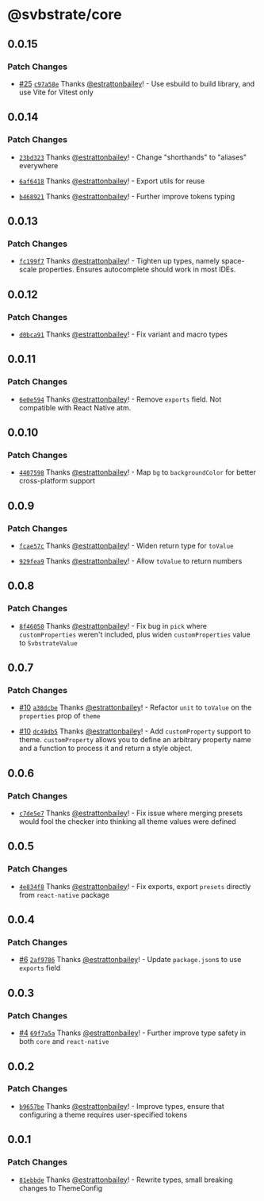 # @svbstrate/core

## 0.0.15

### Patch Changes

- [#25](https://github.com/front-of-house/svbstrate/pull/25) [`c97a58e`](https://github.com/front-of-house/svbstrate/commit/c97a58e08e29f4c2580f36ed97f9f1e82f71d6de) Thanks [@estrattonbailey](https://github.com/estrattonbailey)! - Use esbuild to build library, and use Vite for Vitest only

## 0.0.14

### Patch Changes

- [`23bd323`](https://github.com/front-of-house/svbstrate/commit/23bd32323373c13cc004a964959fe3c690b4b50b) Thanks [@estrattonbailey](https://github.com/estrattonbailey)! - Change "shorthands" to "aliases" everywhere

- [`6af6418`](https://github.com/front-of-house/svbstrate/commit/6af6418426434b24e57672011e8abc56236e46a4) Thanks [@estrattonbailey](https://github.com/estrattonbailey)! - Export utils for reuse

- [`b468921`](https://github.com/front-of-house/svbstrate/commit/b468921b5c71f13e9398b35865f8210af2ec2333) Thanks [@estrattonbailey](https://github.com/estrattonbailey)! - Further improve tokens typing

## 0.0.13

### Patch Changes

- [`fc199f7`](https://github.com/front-of-house/svbstrate/commit/fc199f799c2fc56910cc5e67bc7d56de9f261a3e) Thanks [@estrattonbailey](https://github.com/estrattonbailey)! - Tighten up types, namely space-scale properties. Ensures autocomplete should work in most IDEs.

## 0.0.12

### Patch Changes

- [`d0bca91`](https://github.com/front-of-house/svbstrate/commit/d0bca916ac0b643f2b578c1d552f62579e934cd2) Thanks [@estrattonbailey](https://github.com/estrattonbailey)! - Fix variant and macro types

## 0.0.11

### Patch Changes

- [`6e0e594`](https://github.com/front-of-house/svbstrate/commit/6e0e59483bec2f887b8ef87972582550c29794af) Thanks [@estrattonbailey](https://github.com/estrattonbailey)! - Remove `exports` field. Not compatible with React Native atm.

## 0.0.10

### Patch Changes

- [`4407598`](https://github.com/front-of-house/svbstrate/commit/44075984839cb4872821f1493e78b64785462384) Thanks [@estrattonbailey](https://github.com/estrattonbailey)! - Map `bg` to `backgroundColor` for better cross-platform support

## 0.0.9

### Patch Changes

- [`fcae57c`](https://github.com/front-of-house/svbstrate/commit/fcae57c1113deaf4ddd085b371015225633d6660) Thanks [@estrattonbailey](https://github.com/estrattonbailey)! - Widen return type for `toValue`

- [`929fea9`](https://github.com/front-of-house/svbstrate/commit/929fea91f349c27d1cf0f4d2030376c149989aee) Thanks [@estrattonbailey](https://github.com/estrattonbailey)! - Allow `toValue` to return numbers

## 0.0.8

### Patch Changes

- [`8f46050`](https://github.com/front-of-house/svbstrate/commit/8f46050343db771eb73fd05efea3785c1c3fc757) Thanks [@estrattonbailey](https://github.com/estrattonbailey)! - Fix bug in `pick` where `customProperties` weren't included, plus widen `customProperties` value to `SvbstrateValue`

## 0.0.7

### Patch Changes

- [#10](https://github.com/front-of-house/svbstrate/pull/10) [`a38dcbe`](https://github.com/front-of-house/svbstrate/commit/a38dcbe5bff89e8b4c6d0ba0a366ee4bdd754ddd) Thanks [@estrattonbailey](https://github.com/estrattonbailey)! - Refactor `unit` to `toValue` on the `properties` prop of `theme`

- [#10](https://github.com/front-of-house/svbstrate/pull/10) [`dc49db5`](https://github.com/front-of-house/svbstrate/commit/dc49db59f00544aed427fc1a319a0a33e85715bc) Thanks [@estrattonbailey](https://github.com/estrattonbailey)! - Add `customProperty` support to theme. `customProperty` allows you to define an arbitrary property name and a function to process it and return a style object.

## 0.0.6

### Patch Changes

- [`c7de5e7`](https://github.com/front-of-house/svbstrate/commit/c7de5e79887d91295d21ac0109cfbd19eedfd3c1) Thanks [@estrattonbailey](https://github.com/estrattonbailey)! - Fix issue where merging presets would fool the checker into thinking all theme values were defined

## 0.0.5

### Patch Changes

- [`4e834f8`](https://github.com/front-of-house/svbstrate/commit/4e834f8a635c9ad7033b349102d946efbc6239cb) Thanks [@estrattonbailey](https://github.com/estrattonbailey)! - Fix exports, export `presets` directly from `react-native` package

## 0.0.4

### Patch Changes

- [#6](https://github.com/front-of-house/svbstrate/pull/6) [`2af9786`](https://github.com/front-of-house/svbstrate/commit/2af97866560b8729021ad29c226591e028c99f8d) Thanks [@estrattonbailey](https://github.com/estrattonbailey)! - Update `package.json`s to use `exports` field

## 0.0.3

### Patch Changes

- [#4](https://github.com/front-of-house/svbstrate/pull/4) [`69f7a5a`](https://github.com/front-of-house/svbstrate/commit/69f7a5addc6febb158d17f159fec0e1c1efaf981) Thanks [@estrattonbailey](https://github.com/estrattonbailey)! - Further improve type safety in both `core` and `react-native`

## 0.0.2

### Patch Changes

- [`b9657be`](https://github.com/front-of-house/svbstrate/commit/b9657be1b8780dd92ac56fc7eb6038190daae338) Thanks [@estrattonbailey](https://github.com/estrattonbailey)! - Improve types, ensure that configuring a theme requires user-specified tokens

## 0.0.1

### Patch Changes

- [`81ebbde`](https://github.com/front-of-house/svbstrate/commit/81ebbde57b7d7959576d9de64ab5d43965f72d40) Thanks [@estrattonbailey](https://github.com/estrattonbailey)! - Rewrite types, small breaking changes to ThemeConfig
